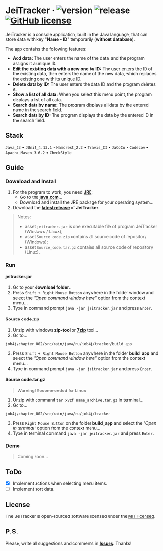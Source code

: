 # JeiTracker &middot; ![version](https://img.shields.io/badge/version-1.4.2-blue) ![release](https://img.shields.io/badge/release-LTS-brightgreen) [![GitHub license](https://img.shields.io/badge/license-MIT-brightgreen.svg)](https://github.com/jeikhan/job4j/blob/hotfix_3/LICENSE)

JeiTracker is a console application, built in the Java language, that can store data with key "**Name - ID**" temporarily (**without database**).

The app contains the following features:

- **Add data:** The user enters the name of the data, and the program assigns it a unique ID.
- **Edit the existing data with a new one by ID:** The user enters the ID of the existing data, then enters the name of the new data, which replaces the existing one with its unique ID.
- **Delete data by ID:** The user enters the data ID and the program deletes it.
- **Show a list of all data:** When you select this menu point, the program displays a list of all data.
- **Search data by name:** The program displays all data by the entered name in the search field.
- **Search data by ID:** The program displays the data by the entered ID in the search field.

## Stack

`Java_13` &bull; `JUnit_4.13.1` &bull; `Hamcrest_2.2` &bull; `Travis_CI` &bull; `JaCoCo` &bull; `Codecov` &bull; `Apache_Maven_3.6.2` &bull; `CheckStyle`

<!-- Example badge
[![Java](https://img.shields.io/badge/-Java_13-F60102?style=flat&logo=java&logoColor=white)](https://www.oracle.com/java/technologies/javase-downloads.html)

![version](https://img.shields.io/badge/release-beta-yellow)
-->

## Guide

### Download and Install

1. For the program to work, you need [**JRE**](https://ru.wikipedia.org/wiki/Java_Runtime_Environment "Java Runtime Environment"):
    - Go to the [**java.com**](https://www.java.com/ru/download/manual.jsp)...
    - Download and install the JRE package for your operating system...
2. Download the [**latest release**](https://github.com/jeikhan/job4j/releases) of **JeiTracker**.

> Notes: 
> - asset `jeitracker.jar` is one executable file of program JeiTracker (Windows / Linux);
> - asset `Source_code.zip` contains all source code of repository (Windows);
> - asset `Source_code.tar.gz` contains all source code of repository (Linux).

### Run

#### jeitracker.jar

1. Go to your **download folder**...
2. Press `Shift + Right Mouse Button` anywhere in the folder window and select the _"Open command window here"_ option from the context menu...
3. Type in command prompt `java -jar jeitracker.jar` and press `Enter`.

#### Source code.zip

1. Unzip with windows **zip-tool** or [**7zip**](https://www.7-zip.org/) tool...
2. Go to...

```
job4j/chapter_002/src/main/java/ru/job4j/tracker/build_app
```

3. Press `Shift + Right Mouse Button` anywhere in the folder **build_app** and select the _"Open command window here"_ option from the context menu...
4. Type in command prompt `java -jar jeitracker.jar` and press `Enter`.

#### Source code.tar.gz

> Warning! Recommended for Linux

1. Unzip with command `tar xvzf name_archive.tar.gz` in terminal...
2. Go to... 

```
job4j/chapter_002/src/main/java/ru/job4j/tracker
```

3. Press `Right Mouse Button` on the folder **build_app** and select the _"Open in terminal"_ option from the context menu...
4. Type in terminal command `java -jar jeitracker.jar` and press `Enter`.

### Demo

> Coming soon...

## ToDo

- [x] Implement actions when selecting menu items.
- [ ] Implement sort data.

## License

The JeiTracker is open-sourced software licensed under the [MIT licensed](https://github.com/jeikhan/job4j/blob/hotfix_3/LICENSE).

## P.S.

Please, write all suggestions and comments in **[Issues](https://github.com/jeikhan/job4j/issues)**. Thanks!